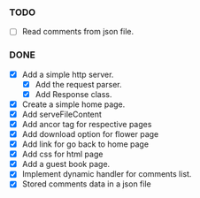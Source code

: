 ### TODO

  - [ ] Read comments from json file.

### DONE

  - [x] Add a simple http server.
    - [x] Add the request parser.
    - [x] Add Response class.
  - [x] Create a simple home page.
  - [x] Add serveFileContent
  - [x] Add ancor tag for respective pages
  - [x] Add download option for flower page
  - [x] Add link for go back to home page
  - [x] Add css for html page
  - [x] Add a guest book page.
  - [x] Implement dynamic handler for comments list.
  - [x] Stored comments data in a json file
